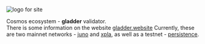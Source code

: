![logo for site](https://gladder.website/wp-content/uploads/2024/08/Gladder.png)
<p>Cosmos ecosystem - <b>gladder</b> validator.<br/>There is some information on the website <a target="_blank" href="https://gladder.website/">gladder.website</a> Currently, these are two mainnet networks - <a target="_blank" href="https://www.mintscan.io/juno/validators/junovaloper18rk2nfz7u7294gzlwx7nunudje5kul6w62akq6">juno</a> and <a target="_blank" href="https://www.mintscan.io/xpla/validators/xplavaloper18medcs7vlf3pv3m4gcddlq2zc4s8te977wvuth">xpla</a>, as well as a testnet - <a target="_blank" href="https://www.mintscan.io/persistence-testnet/validators/persistencevaloper1gkajew0yw2c5dhs9uqxt86hnwhfq92t9t0lqz9">persistence</a>.<p>
